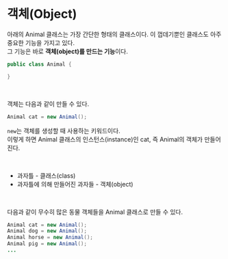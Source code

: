 # 객체(Object)

아래의 Animal 클래스는 가장 간단한 형태의 클래스이다. 이 껍데기뿐인 클래스도 아주 중요한 기능을 가지고 있다.   
그 기능은 바로 **객체(object)를 만드는 기능**이다.
```java
public class Animal {

}
```

<br>

객체는 다음과 같이 만들 수 있다. 
```java
Animal cat = new Animal();
```
`new`는 객체를 생성할 때 사용하는 키워드이다.   
이렇게 하면 Animal 클래스의 인스턴스(instance)인 cat, 즉 Animal의 객체가 만들어진다. 

<br>

+ 과자틀 - 클래스(class)
+ 과자틀에 의해 만들어진 과자들 - 객체(object)

<br>

다음과 같이 무수히 많은 동물 객체들을 Animal 클래스로 만들 수 있다. 
```java
Animal cat = new Animal();
Animal dog = new Animal();
Animal horse = new Animal();
Animal pig = new Animal();
...
```
